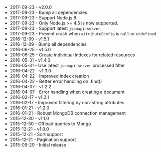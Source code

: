 - 2017-09-23 - v2.0.0
- 2017-09-23 - Bump all dependencies
- 2017-09-23 - Support Node.js 8.
- 2017-09-23 - Only Node.js >= 4.5 is now supported.
- 2017-09-23 - Support latest `jsonapi-server`.
- 2017-09-23 - Prevent crash when `attributeConfig` is `null` or `undefined`
- 2016-12-09 - v1.5.1
- 2016-12-09 - Bump all dependencies
- 2016-06-25 - v1.5.0
- 2016-06-25 - Create individual indexes for related resources
- 2016-05-31 - v1.4.0
- 2016-05-31 - Use latest `jsonapi-server` processed filter
- 2016-04-22 - v1.3.0
- 2016-04-22 - Improved index creation
- 2016-04-22 - Better error handling on .find()
- 2016-04-07 - v1.2.2
- 2016-04-07 - Error handling when creating a document
- 2016-02-17 - v1.2.1
- 2016-02-17 - Improved filtering by non-string attributes
- 2016-01-21 - v1.2.0
- 2016-01-21 - Robust MongoDB connection management
- 2015-12-30 - v1.1.0
- 2015-12-30 - Offload queries to Mongo
- 2015-12-21 - v1.0.0
- 2015-12-21 - Sort support
- 2015-12-21 - Pagination support
- 2015-06-29 - Initial release
